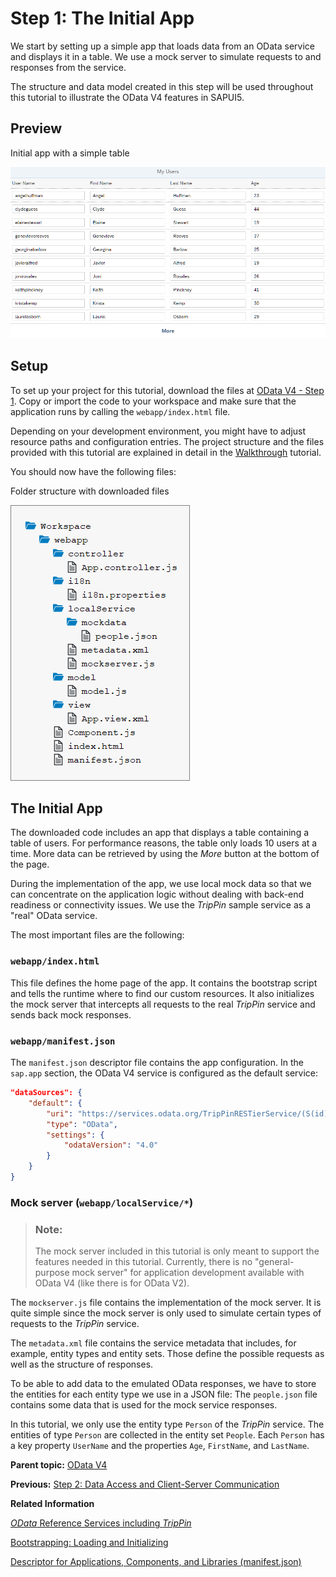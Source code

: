 <!-- loio15d84f36c0594cb2b3295aa1f55cb961 -->

# Step 1: The Initial App

We start by setting up a simple app that loads data from an OData service and displays it in a table. We use a mock server to simulate requests to and responses from the service.

The structure and data model created in this step will be used throughout this tutorial to illustrate the OData V4 features in SAPUI5.



<a name="loio15d84f36c0594cb2b3295aa1f55cb961__section_bt4_fxc_z1b"/>

## Preview

   
  
<a name="loio15d84f36c0594cb2b3295aa1f55cb961__fig_tvr_vzd_gcb"/>Initial app with a simple table

 ![](images/Tutorial_OData_V4_Step1_Preview_9d0182f.png "Initial app with a simple table") 



<a name="loio15d84f36c0594cb2b3295aa1f55cb961__section_tsr_gxc_z1b"/>

## Setup

To set up your project for this tutorial, download the files at [OData V4 - Step 1](https://ui5.sap.com/#/entity/sap.ui.core.tutorial.odatav4/sample/sap.ui.core.tutorial.odatav4.01). Copy or import the code to your workspace and make sure that the application runs by calling the `webapp/index.html` file.

Depending on your development environment, you might have to adjust resource paths and configuration entries. The project structure and the files provided with this tutorial are explained in detail in the [Walkthrough](walkthrough-3da5f4b.md) tutorial.

You should now have the following files:

  
  
<a name="loio15d84f36c0594cb2b3295aa1f55cb961__fig_mdg_c12_gcb"/>Folder structure with downloaded files

 ![](images/Tutorial_OData_V4_Step1_Folders_1406ea6.png "Folder structure with downloaded files") 



<a name="loio15d84f36c0594cb2b3295aa1f55cb961__section_vng_l12_gcb"/>

## The Initial App

The downloaded code includes an app that displays a table containing a table of users. For performance reasons, the table only loads 10 users at a time. More data can be retrieved by using the *More* button at the bottom of the page.

During the implementation of the app, we use local mock data so that we can concentrate on the application logic without dealing with back-end readiness or connectivity issues. We use the *TripPin* sample service as a "real" OData service.

The most important files are the following:



### `webapp/index.html`

This file defines the home page of the app. It contains the bootstrap script and tells the runtime where to find our custom resources. It also initializes the mock server that intercepts all requests to the real *TripPin* service and sends back mock responses.



### `webapp/manifest.json`

The `manifest.json` descriptor file contains the app configuration. In the `sap.app` section, the OData V4 service is configured as the default service:

```json
"dataSources": {
	"default": {
		"uri": "https://services.odata.org/TripPinRESTierService/(S(id))/",
		"type": "OData",
		"settings": {
			"odataVersion": "4.0"
		}
	}
}

```



### Mock server \(`webapp/localService/*`\)

> ### Note:  
> The mock server included in this tutorial is only meant to support the features needed in this tutorial. Currently, there is no "general-purpose mock server" for application development available with OData V4 \(like there is for OData V2\).

The `mockserver.js` file contains the implementation of the mock server. It is quite simple since the mock server is only used to simulate certain types of requests to the *TripPin* service.

The `metadata.xml` file contains the service metadata that includes, for example, entity types and entity sets. Those define the possible requests as well as the structure of responses.

To be able to add data to the emulated OData responses, we have to store the entities for each entity type we use in a JSON file: The `people.json` file contains some data that is used for the mock service responses.

In this tutorial, we only use the entity type `Person` of the *TripPin* service. The entities of type `Person` are collected in the entity set `People`. Each `Person` has a key property `UserName` and the properties `Age`, `FirstName`, and `LastName`.

**Parent topic:** [OData V4](odata-v4-bcdbde6.md "In this tutorial, we explore how features of OData V4 can be used in SAPUI5. We write a small app that consumes data from an OData V4 service to understand how to access, modify, aggregate, and filter data in an OData V4 model.")

**Previous:** [Step 2: Data Access and Client-Server Communication](step-2-data-access-and-client-server-communication-e9de002.md "In this step, we see how the Table that is bound to the People entity set initially requests its data, and how the data can be refreshed. We use the Console tab in the browser developer tools to monitor the communication between the browser and the server. We see the initial request as well as the requests for refreshing the data.")

**Related Information**  


[*OData* Reference Services including *TripPin*](http://www.odata.org/odata-services/)

[Bootstrapping: Loading and Initializing](../04_Essentials/bootstrapping-loading-and-initializing-a04b0d1.md "To use SAPUI5 features in your HTML page, you have to load and initialize the SAPUI5 library.")

[Descriptor for Applications, Components, and Libraries \(manifest.json\)](../04_Essentials/descriptor-for-applications-components-and-libraries-manifest-json-be0cf40.md "The descriptor for applications, components, and libraries (in short: app descriptor) is inspired by the WebApplication Manifest concept introduced by the W3C. The descriptor provides a central, machine-readable, and easy-to-access location for storing metadata associated with an application, an application component, or a library.")

